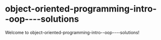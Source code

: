 # object-oriented-programming-intro--oop----solutions

Welcome to object-oriented-programming-intro--oop----solutions!
